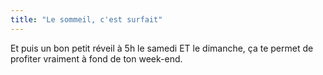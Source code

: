 ```yaml
---
title: "Le sommeil, c'est surfait"
---
```


Et puis un bon petit réveil à 5h le samedi ET le dimanche, ça te permet de profiter vraiment à fond de ton week-end.
